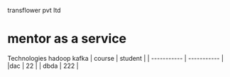 transflower pvt ltd
# mentor as a service
Technologies
hadoop
kafka
| course     | student |
| ----------- | ----------- |
|dac      | 22       |
| dbda   | 222       |
